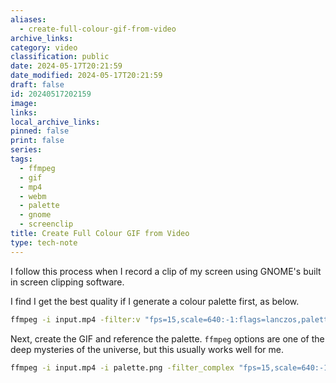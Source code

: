 ```yaml
---
aliases:
  - create-full-colour-gif-from-video
archive_links: 
category: video
classification: public
date: 2024-05-17T20:21:59
date_modified: 2024-05-17T20:21:59
draft: false
id: 20240517202159
image: 
links: 
local_archive_links: 
pinned: false
print: false
series: 
tags:
  - ffmpeg
  - gif
  - mp4
  - webm
  - palette
  - gnome
  - screenclip
title: Create Full Colour GIF from Video
type: tech-note
---
```


I follow this process when I record a clip of my screen using GNOME's built in screen clipping software.

I find I get the best quality if I generate a colour palette first, as below.

```sh
ffmpeg -i input.mp4 -filter:v "fps=15,scale=640:-1:flags=lanczos,palettegen" palette.png
```

Next, create the GIF and reference the palette. `ffmpeg` options are one of the deep mysteries of the universe, but this usually works well for me.

```sh
ffmpeg -i input.mp4 -i palette.png -filter_complex "fps=15,scale=640:-1:flags=lanczos[x];[x][1:v]paletteuse" -quality:v 3 output.gif
```
